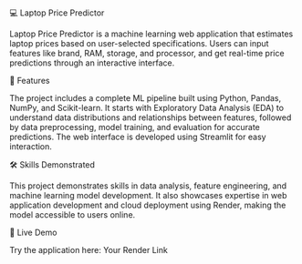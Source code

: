 💻 Laptop Price Predictor

Laptop Price Predictor is a machine learning web application that estimates laptop prices based on user-selected specifications. Users can input features like brand, RAM, storage, and processor, and get real-time price predictions through an interactive interface.

🚀 Features

The project includes a complete ML pipeline built using Python, Pandas, NumPy, and Scikit-learn. It starts with Exploratory Data Analysis (EDA) to understand data distributions and relationships between features, followed by data preprocessing, model training, and evaluation for accurate predictions. The web interface is developed using Streamlit for easy interaction.

🛠 Skills Demonstrated

This project demonstrates skills in data analysis, feature engineering, and machine learning model development. It also showcases expertise in web application development and cloud deployment using Render, making the model accessible to users online.

🔗 Live Demo

Try the application here: Your Render Link
